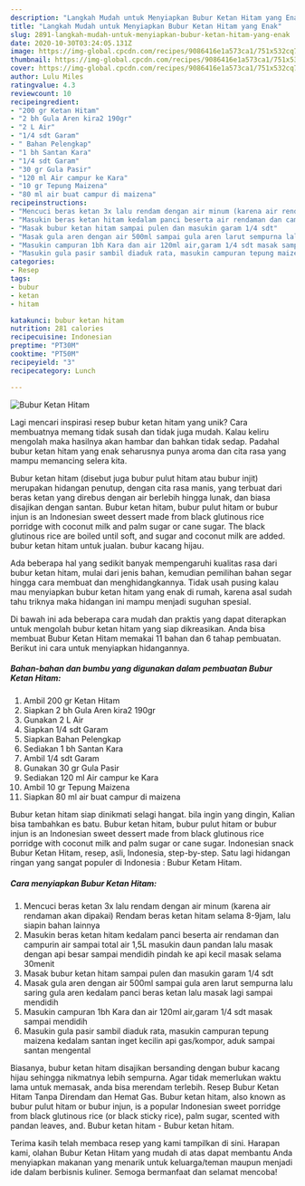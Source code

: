 ```yaml
---
description: "Langkah Mudah untuk Menyiapkan Bubur Ketan Hitam yang Enak"
title: "Langkah Mudah untuk Menyiapkan Bubur Ketan Hitam yang Enak"
slug: 2891-langkah-mudah-untuk-menyiapkan-bubur-ketan-hitam-yang-enak
date: 2020-10-30T03:24:05.131Z
image: https://img-global.cpcdn.com/recipes/9086416e1a573ca1/751x532cq70/bubur-ketan-hitam-foto-resep-utama.jpg
thumbnail: https://img-global.cpcdn.com/recipes/9086416e1a573ca1/751x532cq70/bubur-ketan-hitam-foto-resep-utama.jpg
cover: https://img-global.cpcdn.com/recipes/9086416e1a573ca1/751x532cq70/bubur-ketan-hitam-foto-resep-utama.jpg
author: Lulu Miles
ratingvalue: 4.3
reviewcount: 10
recipeingredient:
- "200 gr Ketan Hitam"
- "2 bh Gula Aren kira2 190gr"
- "2 L Air"
- "1/4 sdt Garam"
- " Bahan Pelengkap"
- "1 bh Santan Kara"
- "1/4 sdt Garam"
- "30 gr Gula Pasir"
- "120 ml Air campur ke Kara"
- "10 gr Tepung Maizena"
- "80 ml air buat campur di maizena"
recipeinstructions:
- "Mencuci beras ketan 3x lalu rendam dengan air minum (karena air rendaman akan dipakai) Rendam beras ketan hitam selama 8-9jam, lalu siapin bahan lainnya"
- "Masukin beras ketan hitam kedalam panci beserta air rendaman dan campurin air sampai total air 1,5L masukin daun pandan lalu masak dengan api besar sampai mendidih pindah ke api kecil masak selama 30menit"
- "Masak bubur ketan hitam sampai pulen dan masukin garam 1/4 sdt"
- "Masak gula aren dengan air 500ml sampai gula aren larut sempurna lalu saring gula aren kedalam panci beras ketan lalu masak lagi sampai mendidih"
- "Masukin campuran 1bh Kara dan air 120ml air,garam 1/4 sdt masak sampai mendidih"
- "Masukin gula pasir sambil diaduk rata, masukin campuran tepung maizena kedalam santan inget kecilin api gas/kompor, aduk sampai santan mengental"
categories:
- Resep
tags:
- bubur
- ketan
- hitam

katakunci: bubur ketan hitam 
nutrition: 281 calories
recipecuisine: Indonesian
preptime: "PT30M"
cooktime: "PT50M"
recipeyield: "3"
recipecategory: Lunch

---
```



![Bubur Ketan Hitam](https://img-global.cpcdn.com/recipes/9086416e1a573ca1/751x532cq70/bubur-ketan-hitam-foto-resep-utama.jpg)

Lagi mencari inspirasi resep bubur ketan hitam yang unik? Cara membuatnya memang tidak susah dan tidak juga mudah. Kalau keliru mengolah maka hasilnya akan hambar dan bahkan tidak sedap. Padahal bubur ketan hitam yang enak seharusnya punya aroma dan cita rasa yang mampu memancing selera kita.

Bubur ketan hitam (disebut juga bubur pulut hitam atau bubur injit) merupakan hidangan penutup, dengan cita rasa manis, yang terbuat dari beras ketan yang direbus dengan air berlebih hingga lunak, dan biasa disajikan dengan santan. Bubur ketan hitam, bubur pulut hitam or bubur injun is an Indonesian sweet dessert made from black glutinous rice porridge with coconut milk and palm sugar or cane sugar. The black glutinous rice are boiled until soft, and sugar and coconut milk are added. bubur ketan hitam untuk jualan. bubur kacang hijau.

Ada beberapa hal yang sedikit banyak mempengaruhi kualitas rasa dari bubur ketan hitam, mulai dari jenis bahan, kemudian pemilihan bahan segar hingga cara membuat dan menghidangkannya. Tidak usah pusing kalau mau menyiapkan bubur ketan hitam yang enak di rumah, karena asal sudah tahu triknya maka hidangan ini mampu menjadi suguhan spesial.


Di bawah ini ada beberapa cara mudah dan praktis yang dapat diterapkan untuk mengolah bubur ketan hitam yang siap dikreasikan. Anda bisa membuat Bubur Ketan Hitam memakai 11 bahan dan 6 tahap pembuatan. Berikut ini cara untuk menyiapkan hidangannya.

<!--inarticleads1-->

##### Bahan-bahan dan bumbu yang digunakan dalam pembuatan Bubur Ketan Hitam:

1. Ambil 200 gr Ketan Hitam
1. Siapkan 2 bh Gula Aren kira2 190gr
1. Gunakan 2 L Air
1. Siapkan 1/4 sdt Garam
1. Siapkan  Bahan Pelengkap
1. Sediakan 1 bh Santan Kara
1. Ambil 1/4 sdt Garam
1. Gunakan 30 gr Gula Pasir
1. Sediakan 120 ml Air campur ke Kara
1. Ambil 10 gr Tepung Maizena
1. Siapkan 80 ml air buat campur di maizena


Bubur ketan hitam siap dinikmati selagi hangat. bila ingin yang dingin, Kalian bisa tambahkan es batu. Bubur ketan hitam, bubur pulut hitam or bubur injun is an Indonesian sweet dessert made from black glutinous rice porridge with coconut milk and palm sugar or cane sugar. Indonesian snack Bubur Ketan Hitam, resep, asli, Indonesia, step-by-step. Satu lagi hidangan ringan yang sangat populer di Indonesia : Bubur Ketam Hitam. 

<!--inarticleads2-->

##### Cara menyiapkan Bubur Ketan Hitam:

1. Mencuci beras ketan 3x lalu rendam dengan air minum (karena air rendaman akan dipakai) Rendam beras ketan hitam selama 8-9jam, lalu siapin bahan lainnya
1. Masukin beras ketan hitam kedalam panci beserta air rendaman dan campurin air sampai total air 1,5L masukin daun pandan lalu masak dengan api besar sampai mendidih pindah ke api kecil masak selama 30menit
1. Masak bubur ketan hitam sampai pulen dan masukin garam 1/4 sdt
1. Masak gula aren dengan air 500ml sampai gula aren larut sempurna lalu saring gula aren kedalam panci beras ketan lalu masak lagi sampai mendidih
1. Masukin campuran 1bh Kara dan air 120ml air,garam 1/4 sdt masak sampai mendidih
1. Masukin gula pasir sambil diaduk rata, masukin campuran tepung maizena kedalam santan inget kecilin api gas/kompor, aduk sampai santan mengental


Biasanya, bubur ketan hitam disajikan bersanding dengan bubur kacang hijau sehingga nikmatnya lebih sempurna. Agar tidak memerlukan waktu lama untuk memasak, anda bisa merendam terlebih. Resep Bubur Ketan Hitam Tanpa Direndam dan Hemat Gas. Bubur ketan hitam, also known as bubur pulut hitam or bubur injun, is a popular Indonesian sweet porridge from black glutinous rice (or black sticky rice), palm sugar, scented with pandan leaves, and. Bubur ketan hitam - Bubur ketan hitam. 

Terima kasih telah membaca resep yang kami tampilkan di sini. Harapan kami, olahan Bubur Ketan Hitam yang mudah di atas dapat membantu Anda menyiapkan makanan yang menarik untuk keluarga/teman maupun menjadi ide dalam berbisnis kuliner. Semoga bermanfaat dan selamat mencoba!
